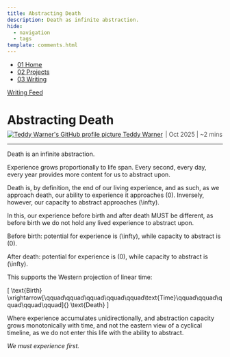 ```yaml
---
title: Abstracting Death
description: Death as infinite abstraction.
hide:
  - navigation
  - tags
template: comments.html
---
```


<head>
  <meta charset="UTF-8">
  <meta name="viewport" content="width=device-width, initial-scale=1.0">
  
  <!-- Primary Meta Tags -->
  <meta name="title" content="Abstracting Death - Teddy Warner">
  <meta name="description" content="Death as infinite abstraction.">
  <meta name="keywords" content="death, philosophy, abstraction, mortality, existence, life experience, Western philosophy, Eastern philosophy, linear time, cyclical time, consciousness, metaphysics, life and death, philosophical essay">
  <meta name="author" content="Teddy Warner">
  <meta name="robots" content="index, follow">
  
  <!-- Open Graph / Facebook -->
  <meta property="og:type" content="website">
  <meta property="og:url" content="https://teddywarner.org/writings/abstractingdeath/">
  <meta property="og:title" content="Abstracting Death - Teddy Warner">
  <meta property="og:description" content="Death as infinite abstraction.">
  <meta property="og:image" content="https://teddywarner.org/assets/images/abstractingdeath/ad.png">
  <meta property="og:image:type" content="image/png">
  <meta property="og:image:width" content="1200">
  <meta property="og:image:height" content="630">

  <!-- Twitter -->
  <meta property="twitter:card" content="summary_large_image">
  <meta property="twitter:url" content="https://teddywarner.org/writings/abstractingdeath/">
  <meta property="twitter:title" content="Abstracting Death - Teddy Warner">
  <meta property="twitter:description" content="Death as infinite abstraction.">
  <meta property="twitter:image" content="https://teddywarner.org/assets/images/abstractingdeath/ad.png">

  <!-- Existing resource links -->
  <script src="https://kit.fontawesome.com/79ff35ecec.js" crossorigin="anonymous"></script>
  <link rel="preconnect" href="https://fonts.googleapis.com">
  <link rel="preconnect" href="https://fonts.gstatic.com" crossorigin>
  <link href="https://fonts.googleapis.com/css2?family=Crimson+Pro:ital,wght@0,200..900;1,200..900&display=swap" rel="stylesheet">
  <link href="https://fonts.googleapis.com/css2?family=Crimson+Pro:ital,wght@0,200..900;1,200..900&family=JetBrains+Mono:ital,wght@0,100..800;1,100..800&display=swap" rel="stylesheet">
  <link rel="stylesheet" href="../../assets/css/projects/project.css">
  <link rel="stylesheet" href="../../assets/css/projects/vnp.css">
  <link rel="stylesheet" href="../../assets/css/header.css">
</head>

  <nav class="main-navigation">
    <ul>
      <li><a class="home" href="https://teddywarner.com"><span class="navnum">01</span> Home</a></li>
      <li><a class="proj" href="https://teddywarner.com/proj/"><span class="navnum">02</span> Projects</a></li>
      <li><a class="writ" href="https://teddywarner.com/writ/"><span class="navnum">03</span> Writing</a></li>
    </ul>
  </nav>
  
  <div class="blur-overlay"></div>

<script src="../../assets/js/header.js"></script>
<script>
  document.addEventListener('DOMContentLoaded', function() {
    initializeHeader();
  });
</script>
  
<div class="return2feed"><a href="https://teddywarner.org/writ"><i class="fa-solid fa-arrow-left-long"></i> Writing Feed</a></div>

# Abstracting Death

<div style="margin-top: -0.8em;">
  <span class="abtlinks"><a href="https://x.com/WarnerTeddy"><img src="https://avatars.githubusercontent.com/u/48384497" alt="Teddy Warner's GitHub profile picture" class="profilepic"><span class="abt" id="name"> Teddy Warner</a><span class="abt" style="font-weight: 300; padding-left: 6px;"><span class="year">| Oct 2025 </span>| <span class="readTime"><i class="far fa-clock"></i> ~2 mins</span></span></span></span>
  <span class="share" style=" color: inherit;">
  <a class="fb" title="Share on Facebook" href="https://www.facebook.com/sharer/sharer.php?u=https://teddywarner.org/writings/abstractingdeath/"><i class="fa-brands fa-facebook"></i></a>
  <a class="twitter" title="Share on Twitter" href="https://twitter.com/intent/tweet?url=https://teddywarner.org/writings/abstractingdeath/&text="><i class="fa-brands fa-x-twitter"></i></a>
  <a class="pin" title="Share on Pinterest" href="https://pinterest.com/pin/create/button/?url=https://teddywarner.org/writings/abstractingdeath/&media=&description="><i class="fa-brands fa-pinterest"></i></a>
  <a class="ln" title="Share on LinkedIn" href="https://www.linkedin.com/shareArticle?mini=true&url=https://teddywarner.org/writings/abstractingdeath/"><i class="fab fa-linkedin"></i></a>
  <a class="email" title="Share via Email" href="mailto:info@example.com?&subject=&cc=&bcc=&body=https://teddywarner.org/writings/abstractingdeath/%0A"><i class="fa-solid fa-paper-plane"></i></a>
  </span>
</div>

---

Death is an infinite abstraction.

Experience grows proportionally to life span. Every second, every day, every year provides more content for us to abstract upon.

Death is, by definition, the end of our living experience, and as such, as we approach death, our ability to experience it approaches \(0\). Inversely, however, our capacity to abstract approaches \(\infty\).

In this, our experience before birth and after death MUST be different, as before birth we do not hold any lived experience to abstract upon.

Before birth: potential for experience is \(\infty\), while capacity to abstract is \(0\).

After death: potential for experience is \(0\), while capacity to abstract is \(\infty\).

This supports the Western projection of linear time:

\[
\text{Birth} \xrightarrow[\qquad\qquad\qquad\qquad\qquad\text{Time}\qquad\qquad\qquad\qquad\qquad]{} \text{Death}
\]

Where experience accumulates unidirectionally, and abstraction capacity grows monotonically with time, and not the eastern view of a cyclical timeline, as we do not enter this life with the ability to abstract.

*We must experience first.*